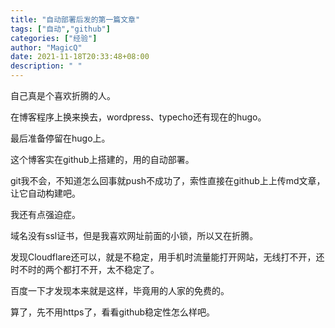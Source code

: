```yaml
---
title: "自动部署后发的第一篇文章"
tags: ["自动","github"]
categories: ["经验"]
author: "MagicQ"
date: 2021-11-18T20:33:48+08:00
description: " "
---
```


自己真是个喜欢折腾的人。

在博客程序上换来换去，wordpress、typecho还有现在的hugo。

最后准备停留在hugo上。

这个博客实在github上搭建的，用的自动部署。

git我不会，不知道怎么回事就push不成功了，索性直接在github上上传md文章，让它自动构建吧。

我还有点强迫症。

域名没有ssl证书，但是我喜欢网址前面的小锁，所以又在折腾。

发现Cloudflare还可以，就是不稳定，用手机时流量能打开网站，无线打不开，还时不时的两个都打不开，太不稳定了。

百度一下才发现本来就是这样，毕竟用的人家的免费的。

算了，先不用https了，看看github稳定性怎么样吧。
